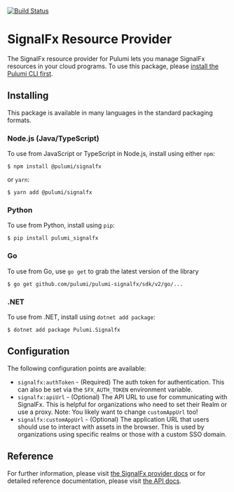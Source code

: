 [![Build Status](https://travis-ci.com/pulumi/pulumi-signalfx.svg?token=eHg7Zp5zdDDJfTjY8ejq&branch=master)](https://travis-ci.com/pulumi/pulumi-signalfx)

# SignalFx Resource Provider

The SignalFx resource provider for Pulumi lets you manage SignalFx resources in your cloud programs. To use
this package, please [install the Pulumi CLI first](https://pulumi.io/).

## Installing

This package is available in many languages in the standard packaging formats.

### Node.js (Java/TypeScript)

To use from JavaScript or TypeScript in Node.js, install using either `npm`:

    $ npm install @pulumi/signalfx

or `yarn`:

    $ yarn add @pulumi/signalfx

### Python

To use from Python, install using `pip`:

    $ pip install pulumi_signalfx

### Go

To use from Go, use `go get` to grab the latest version of the library

    $ go get github.com/pulumi/pulumi-signalfx/sdk/v2/go/...

### .NET

To use from .NET, install using `dotnet add package`:

    $ dotnet add package Pulumi.Signalfx

## Configuration

The following configuration points are available:

- `signalfx:authToken` - (Required) The auth token for authentication. This can also be set via the `SFX_AUTH_TOKEN` 
  environment variable.
- `signalfx:apiUrl` - (Optional) The API URL to use for communicating with SignalFx. This is helpful for organizations 
  who need to set their Realm or use a proxy. Note: You likely want to change `customAppUrl` too!
- `signalfx:customAppUrl` - (Optional) The application URL that users should use to interact with assets in the browser.
  This is used by organizations using specific realms or those with a custom SSO domain.

## Reference

For further information, please visit [the SignalFx provider docs](https://www.pulumi.com/docs/intro/cloud-providers/signalfx) or for detailed reference documentation, please visit [the API docs](https://www.pulumi.com/docs/reference/pkg/signalfx).
